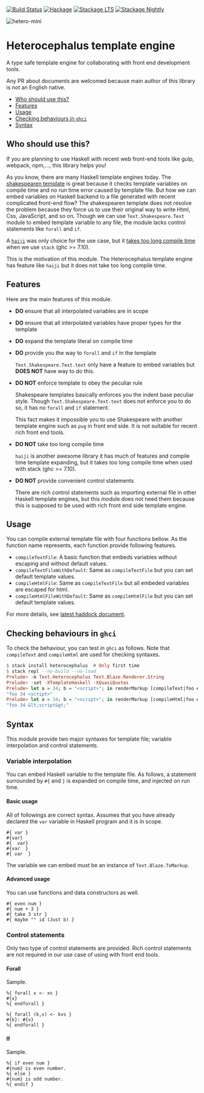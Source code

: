 [![Build Status](https://travis-ci.org/arowM/heterocephalus.svg?branch=master)](https://travis-ci.org/arowM/heterocephalus)
[![Hackage](https://img.shields.io/hackage/v/heterocephalus.svg)](https://hackage.haskell.org/package/heterocephalus)
[![Stackage LTS](http://stackage.org/package/heterocephalus/badge/lts)](http://stackage.org/lts/package/heterocephalus)
[![Stackage Nightly](http://stackage.org/package/heterocephalus/badge/nightly)](http://stackage.org/nightly/package/heterocephalus)

![hetero-mini](https://cloud.githubusercontent.com/assets/1481749/20267445/2a9da33e-aabe-11e6-8aa7-88e36f0a8d5d.jpg)

# Heterocephalus template engine

A type safe template engine for collaborating with front end development tools.

Any PR about documents are welcomed because main author of this library is not an English native.

* [Who should use this?](#who-should-use-this)
* [Features](#features)
* [Usage](#usage)
* [Checking behaviours in `ghci`](#checking-behaviours-in-ghci)
* [Syntax](#syntax)

## Who should use this?

If you are planning to use Haskell with recent web front-end tools like gulp, webpack, npm,..., this library helps you!

As you know, there are many Haskell template engines today.
The [shakespearen template](http://hackage.haskell.org/package/shakespeare) is great because it checks template variables on compile time and no run time error caused by template file.
But how we can embed variables on Haskell backend to a file generated with recent complicated front-end flow?
The shakespearen template does not resolve the problem because they force us to use their original way to write Html, Css, JavaScript, and so on.
Though we can use `Text.Shakespeare.Text` module to embed template variable to any file, the module lacks control statements like `forall` and `if`.

A [`haiji`](https://hackage.haskell.org/package/haiji) was only choice for the use case, but it [takes too long compile time](https://github.com/blueimpact/kucipong/pull/7) when we use `stack` (ghc >= 7.10).

This is the motivation of this module.
The Heterocephalus template engine has feature like `haiji` but it does not take too long compile time.

## Features

Here are the main features of this module.

* __DO__ ensure that all interpolated variables are in scope

* __DO__ ensure that all interpolated variables have proper types for the template

* __DO__ expand the template literal on compile time

* __DO__ provide you the way to `forall` and `if` in the template

    `Text.Shakespeare.Text.text` only have a feature to embed variables but __DOES NOT__ have way to do this.

* __DO NOT__ enforce template to obey the peculiar rule

    Shakespeare templates basically enforces you the indent base peculiar style.
    Though `Text.Shakespeare.Text.text` does not enforce you to do so, it has no `forall` and `if` statement.

    This fact makes it impossible you to use Shakespeare with another template engine such as `pug` in front end side.
    It is not suitable for recent rich front end tools.

* __DO NOT__ take too long compile time

    `haiji` is another awesome library it has much of features and compile time template expanding, but it takes too long compile time when used with stack (ghc >= 7.10).

* __DO NOT__ provide convenient control statements

    There are rich control statements such as importing external file in other Haskell template engines, but this module does not need them because this is supposed to be used with rich front end side template engine.

## Usage

You can compile external template file with four functions bellow.
As the function name represents, each function provide following features.

* `compileTextFile`: A basic function that embeds variables without escaping and without default values.
* `compileTextFileWithDefault`: Same as `compileTextFile` but you can set default template values.
* `compileHtmlFile`: Same as `compileTextFile` but all embeded variables are escaped for html.
* `compileHtmlFileWithDefault`: Same as `compileHtmlFile` but you can set default template values.

For more details, see [latest haddock document](https://www.stackage.org/haddock/nightly/heterocephalus/Text-Heterocephalus.html).

## Checking behaviours in `ghci`

To check the behaviour, you can test in `ghci` as follows. Note that `compileText` and `compileHtml` are used for checking syntaxes.

```haskell
$ stack install heterocephalus  # Only first time
$ stack repl --no-build --no-load
Prelude> :m Text.Heterocephalus Text.Blaze.Renderer.String
Prelude> :set -XTemplateHaskell -XQuasiQuotes
Prelude> let a = 34; b = "<script>"; in renderMarkup [compileText|foo #{a} #{b}|]
"foo 34 <script>"
Prelude> let a = 34; b = "<script>"; in renderMarkup [compileHtml|foo #{a} #{b}|]
"foo 34 &lt;script&gt;"
```

## Syntax

This module provide two major syntaxes for template file; variable interpolation and control statements.

### Variable interpolation

You can embed Haskell variable to the template file.
As follows, a statement surrounded by `#{` and `}` is expanded on compile time, and injected on run time.

#### Basic usage

All of followings are correct syntax.
Assumes that you have already declared the `var` variable in Haskell program and it is in scope.

```text
#{ var }
#{var}
#{  var}
#{var  }
#{ var  }
```

The variable we can embed must be an instance of `Text.Blaze.ToMarkup`.

#### Advanced usage

You can use functions and data constructors as well.

```text
#{ even num }
#{ num + 3 }
#{ take 3 str }
#{ maybe "" id (Just b) }
```

### Control statements

Only two type of control statements are provided.
Rich control statements are not required in our use case of using with front end tools.

#### Forall

Sample.

```
%{ forall x <- xs }
#{x}
%{ endforall }

%{ forall (k,v) <- kvs }
#{k}: #{v}
%{ endforall }
```

#### If

Sample.

```
%{ if even num }
#{num} is even number.
%{ else }
#{num} is odd number.
%{ endif }
```
